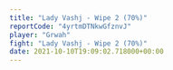 ```yaml
---
title: "Lady Vashj - Wipe 2 (70%)"
reportCode: "4yrtmDTNkwGfznvJ"
player: "Grwah"
fight: "Lady Vashj - Wipe 2 (70%)"
date: 2021-10-10T19:09:02.718000+00:00
---
```


